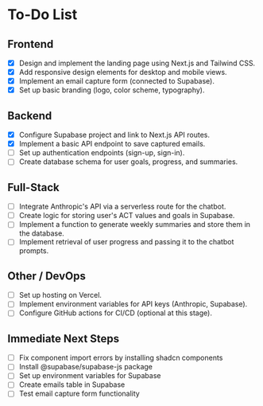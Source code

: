 # To-Do List

## Frontend
- [x] Design and implement the landing page using Next.js and Tailwind CSS.
- [x] Add responsive design elements for desktop and mobile views.
- [x] Implement an email capture form (connected to Supabase).
- [x] Set up basic branding (logo, color scheme, typography).

## Backend
- [x] Configure Supabase project and link to Next.js API routes.
- [x] Implement a basic API endpoint to save captured emails.
- [ ] Set up authentication endpoints (sign-up, sign-in).
- [ ] Create database schema for user goals, progress, and summaries.
  
## Full-Stack
- [ ] Integrate Anthropic's API via a serverless route for the chatbot.
- [ ] Create logic for storing user's ACT values and goals in Supabase.
- [ ] Implement a function to generate weekly summaries and store them in the database.
- [ ] Implement retrieval of user progress and passing it to the chatbot prompts.

## Other / DevOps
- [ ] Set up hosting on Vercel.
- [ ] Implement environment variables for API keys (Anthropic, Supabase).
- [ ] Configure GitHub actions for CI/CD (optional at this stage).

## Immediate Next Steps
- [ ] Fix component import errors by installing shadcn components
- [ ] Install @supabase/supabase-js package
- [ ] Set up environment variables for Supabase
- [ ] Create emails table in Supabase
- [ ] Test email capture form functionality
